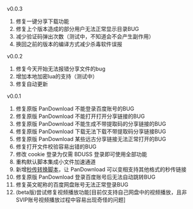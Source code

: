 v0.0.3

1. 修复一键分享下载功能
2. 修复上个版本造成的部分用户无法正常显示目录BUG
3. 减少验证码弹出次数（测试中，不知道会不会产生副作用）
4. 换回之前的版本的编译方式减少杀毒软件误报

v0.0.2

1. 修复今天开始无法报错分享文件的bug
2. 增加本地加密lua的支持（测试中）
3. 修复自动更新

v0.0.1

1. 修复原版 PanDownload 不能登录百度账号的BUG
2. 修复原版 PanDownload 不能打开打开分享链接的BUG
3. 修复原版 PanDownload 不能生成不带提取码的分享链接的BUG
4. 修复原版 PanDownload 下载无法下载不带提取码分享链接BUG
5. 修复原版 PanDownload 某些远古分享链接无法正常打开的BUG
6. 修复打开文件校验容易出错的BUG
7. 修改 cookie 登录为仅需 BDUSS 登录即可使用全部功能
8. 重构默认脚本集成小文件加速通道
9. 新增[秒传转换脚本](https://pandownload.net/faq/rapiduploadlink.html)，让 PanDownload 可以变相支持其他格式的秒传链接
10. 修复原版 PanDownload 登录百度账号后无法自动跳转BUG
11. 修复英文昵称的百度网盘账号无法正常登录BUG
12. (beta版)尝试修复视频播放功能[目前仅支持自己网盘中的视频播放，且非SVIP账号视频播放过程中容易出现奇怪的问题]